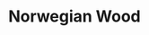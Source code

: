 ---
title: "Norwegian Wood"
description: "Murakami Lite. Norwegian Wood – walaupun karya Murakami yang paling populer, sebenernya anomali di keseluruhan body worknya. Dia realisme (buku Murakami yang lain biasanya lebih aneh dan imajinatif), dan lumayan sentimentil (mungkin ini juga yang bikin Norwegian Wood populer). Saya menyarankan mengicipi Wild Sheep Chase atau Wind Up Bird Chronicle, sebelum membaca Norwegian Wood."
cover: "images/reading/norwegian-wood.jpeg"
publishDate: 2016-07-11
authors: "Haruki Murakami"
categories: ["stories & narratives"]
---